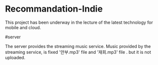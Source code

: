 # Recommandation-Indie

This project has been underway in the lecture of the latest technology for mobile and cloud.

#server

The server provides the streaming music service. Music provided by the streaming service, is fixed '안부.mp3' file and '재회.mp3' file . but it is not uploaded.
